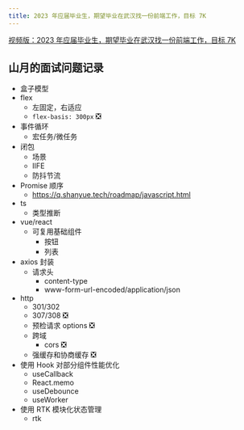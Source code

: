 ```yaml
---
title: 2023 年应届毕业生，期望毕业在武汉找一份前端工作，目标 7K
---
```


[视频版：2023 年应届毕业生，期望毕业在武汉找一份前端工作，目标 7K](https://www.bilibili.com/video/BV1Rv4y1a7d6/)

## 山月的面试问题记录

+ 盒子模型
+ flex 
    + 左固定，右适应
    + `flex-basis: 300px` ❎
+ 事件循环
    + 宏任务/微任务
+ 闭包
    + 场景
    + IIFE
    + 防抖节流
+ Promise 顺序 
    + https://q.shanyue.tech/roadmap/javascript.html
+ ts
    + 类型推断
+ vue/react
    + 可复用基础组件
        + 按钮
        + 列表
+ axios 封装
    + 请求头
        + content-type
        + www-form-url-encoded/application/json
+ http
    + 301/302
    + 307/308 ❎
    + 预检请求 options ❎
    + 跨域
        + cors ❎
    + 强缓存和协商缓存 ❎
+ 使用 Hook 对部分组件性能优化
    + useCallback
    + React.memo
    + useDebounce
    + useWorker
+ 使用 RTK 模块化状态管理
    + rtk